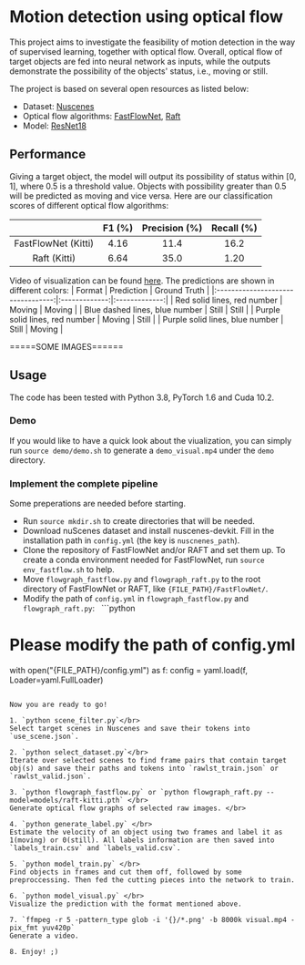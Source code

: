 # Motion detection using optical flow

This project aims to investigate the feasibility of motion detection in the way of supervised learning, together with optical flow. Overall, optical flow of target objects are fed into neural network as inputs, while the outputs demonstrate the possibility of the objects' status, i.e., moving or still.</br>

The project is based on several open resources as listed below:</br>

- Dataset: [Nuscenes](https://github.com/nutonomy/nuscenes-devkit)
- Optical flow algorithms: [FastFlowNet](https://github.com/ltkong218/FastFlowNet), [Raft](https://github.com/princeton-vl/RAFT)
- Model: [ResNet18](https://arxiv.org/abs/1512.03385)

## Performance

Giving a target object, the model will output its possibility of status within [0, 1], where 0.5 is a threshold value. Objects with possibility greater than 0.5 will be predicted as moving and vice versa. Here are our classification scores of different optical flow algorithms:

|                     |   F1 (%)  |  Precision (%) |  Recall (%) | 
|:-------------------:|:---------:|:--------------:|:-----------:|
| FastFlowNet (Kitti) |    4.16   |      11.4      |     16.2    |
|    Raft (Kitti)     |    6.64   |      35.0      |     1.20    |

Video of visualization can be found [here](). The predictions are shown in different colors:
|                  Format           |   Prediction  |  Ground Truth |
|:---------------------------------:|:-------------:|:-------------:|
|    Red solid lines, red number    |     Moving    |     Moving    |
|  Blue dashed lines, blue number   |     Still     |     Still     |
|   Purple solid lines, red number  |     Moving    |     Still     |
|  Purple solid lines, blue number  |     Still     |     Moving    |

=====SOME IMAGES======

## Usage

The code has been tested with Python 3.8, PyTorch 1.6 and Cuda 10.2.

### Demo

If you would like to have a quick look about the viualization, you can simply run `source demo/demo.sh` to generate a `demo_visual.mp4` under the `demo` directory.

### Implement the complete pipeline

Some preperations are needed before starting.
- Run `source mkdir.sh` to create directories that will be needed.
- Download nuScenes dataset and install nuscenes-devkit. Fill in the installation path in `config.yml` (the key is `nuscnenes_path`).
- Clone the repository of FastFlowNet and/or RAFT and set them up. To create a conda environment needed for FastFlowNet, run `source env_fastflow.sh` to help.
- Move `flowgraph_fastflow.py` and `flowgraph_raft.py` to the root directory of FastFlowNet or RAFT, like `{FILE_PATH}/FastFlowNet/`.
- Modify the path of `config.yml` in `flowgraph_fastflow.py` and `flowgraph_raft.py`:
&nbsp; ```python
# Please modify the path of config.yml
with open("{FILE_PATH}/config.yml") as f:
config = yaml.load(f, Loader=yaml.FullLoader)
```

Now you are ready to go!

1. `python scene_filter.py`</br>
Select target scenes in Nuscenes and save their tokens into `use_scene.json`.

2. `python select_dataset.py`</br>
Iterate over selected scenes to find frame pairs that contain target obj(s) and save their paths and tokens into `rawlst_train.json` or `rawlst_valid.json`.

3. `python flowgraph_fastflow.py` or `python flowgraph_raft.py --model=models/raft-kitti.pth` </br>
Generate optical flow graphs of selected raw images. </br>

4. `python generate_label.py` </br>
Estimate the velocity of an object using two frames and label it as 1(moving) or 0(still). All labels information are then saved into `labels_train.csv` and `labels_valid.csv`.

5. `python model_train.py` </br>
Find objects in frames and cut them off, followed by some preproccessing. Then fed the cutting pieces into the network to train.

6. `python model_visual.py` </br>
Visualize the prediction with the format mentioned above.

7. `ffmpeg -r 5 -pattern_type glob -i '{}/*.png' -b 8000k visual.mp4 -pix_fmt yuv420p`
Generate a video.

8. Enjoy! ;)